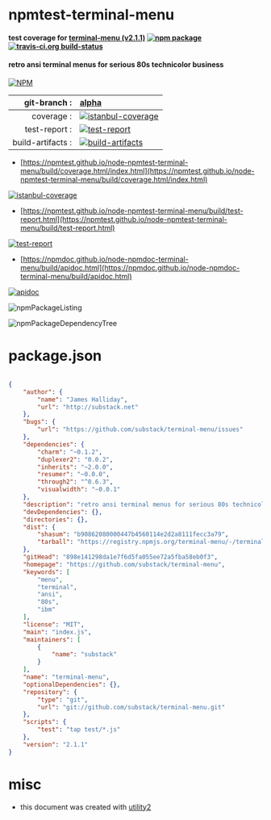 # npmtest-terminal-menu

#### test coverage for  [terminal-menu (v2.1.1)](https://github.com/substack/terminal-menu)  [![npm package](https://img.shields.io/npm/v/npmtest-terminal-menu.svg?style=flat-square)](https://www.npmjs.org/package/npmtest-terminal-menu) [![travis-ci.org build-status](https://api.travis-ci.org/npmtest/node-npmtest-terminal-menu.svg)](https://travis-ci.org/npmtest/node-npmtest-terminal-menu)

#### retro ansi terminal menus for serious 80s technicolor business

[![NPM](https://nodei.co/npm/terminal-menu.png?downloads=true&downloadRank=true&stars=true)](https://www.npmjs.com/package/terminal-menu)

| git-branch : | [alpha](https://github.com/npmtest/node-npmtest-terminal-menu/tree/alpha)|
|--:|:--|
| coverage : | [![istanbul-coverage](https://npmtest.github.io/node-npmtest-terminal-menu/build/coverage.badge.svg)](https://npmtest.github.io/node-npmtest-terminal-menu/build/coverage.html/index.html)|
| test-report : | [![test-report](https://npmtest.github.io/node-npmtest-terminal-menu/build/test-report.badge.svg)](https://npmtest.github.io/node-npmtest-terminal-menu/build/test-report.html)|
| build-artifacts : | [![build-artifacts](https://npmtest.github.io/node-npmtest-terminal-menu/glyphicons_144_folder_open.png)](https://github.com/npmtest/node-npmtest-terminal-menu/tree/gh-pages/build)|

- [https://npmtest.github.io/node-npmtest-terminal-menu/build/coverage.html/index.html](https://npmtest.github.io/node-npmtest-terminal-menu/build/coverage.html/index.html)

[![istanbul-coverage](https://npmtest.github.io/node-npmtest-terminal-menu/build/screenCapture.buildCi.browser.%252Ftmp%252Fbuild%252Fcoverage.lib.html.png)](https://npmtest.github.io/node-npmtest-terminal-menu/build/coverage.html/index.html)

- [https://npmtest.github.io/node-npmtest-terminal-menu/build/test-report.html](https://npmtest.github.io/node-npmtest-terminal-menu/build/test-report.html)

[![test-report](https://npmtest.github.io/node-npmtest-terminal-menu/build/screenCapture.buildCi.browser.%252Ftmp%252Fbuild%252Ftest-report.html.png)](https://npmtest.github.io/node-npmtest-terminal-menu/build/test-report.html)

- [https://npmdoc.github.io/node-npmdoc-terminal-menu/build/apidoc.html](https://npmdoc.github.io/node-npmdoc-terminal-menu/build/apidoc.html)

[![apidoc](https://npmdoc.github.io/node-npmdoc-terminal-menu/build/screenCapture.buildCi.browser.%252Ftmp%252Fbuild%252Fapidoc.html.png)](https://npmdoc.github.io/node-npmdoc-terminal-menu/build/apidoc.html)

![npmPackageListing](https://npmtest.github.io/node-npmtest-terminal-menu/build/screenCapture.npmPackageListing.svg)

![npmPackageDependencyTree](https://npmtest.github.io/node-npmtest-terminal-menu/build/screenCapture.npmPackageDependencyTree.svg)



# package.json

```json

{
    "author": {
        "name": "James Halliday",
        "url": "http://substack.net"
    },
    "bugs": {
        "url": "https://github.com/substack/terminal-menu/issues"
    },
    "dependencies": {
        "charm": "~0.1.2",
        "duplexer2": "0.0.2",
        "inherits": "~2.0.0",
        "resumer": "~0.0.0",
        "through2": "^0.6.3",
        "visualwidth": "~0.0.1"
    },
    "description": "retro ansi terminal menus for serious 80s technicolor business",
    "devDependencies": {},
    "directories": {},
    "dist": {
        "shasum": "b90862080000447b4560114e2d2a8111fecc3a79",
        "tarball": "https://registry.npmjs.org/terminal-menu/-/terminal-menu-2.1.1.tgz"
    },
    "gitHead": "898e141298da1e7f6d5fa055ee72a5fba58eb0f3",
    "homepage": "https://github.com/substack/terminal-menu",
    "keywords": [
        "menu",
        "terminal",
        "ansi",
        "80s",
        "ibm"
    ],
    "license": "MIT",
    "main": "index.js",
    "maintainers": [
        {
            "name": "substack"
        }
    ],
    "name": "terminal-menu",
    "optionalDependencies": {},
    "repository": {
        "type": "git",
        "url": "git://github.com/substack/terminal-menu.git"
    },
    "scripts": {
        "test": "tap test/*.js"
    },
    "version": "2.1.1"
}
```



# misc
- this document was created with [utility2](https://github.com/kaizhu256/node-utility2)
